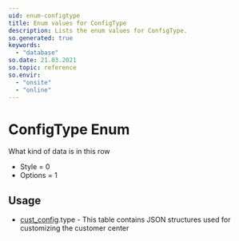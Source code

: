```yaml
---
uid: enum-configtype
title: Enum values for ConfigType
description: Lists the enum values for ConfigType.
so.generated: true
keywords:
  - "database"
so.date: 21.03.2021
so.topic: reference
so.envir:
  - "onsite"
  - "online"
---
```


# ConfigType Enum

What kind of data is in this row

* Style = 0
* Options = 1

## Usage

* [cust_config](../cust-config.md).type - This table contains JSON structures used for customizing the customer center
